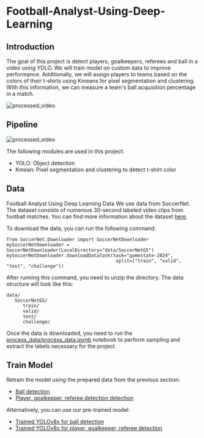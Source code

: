 # Football-Analyst-Using-Deep-Learning

## Introduction
The goal of this project is detect players, goalkeepers, referees and ball in a video using YOLO. We will train model on custom data to improve performance. 
Additionally, we will assign players to teams based on the colors of their t-shirts using Kmeans for pixel segmentation and clustering. With this information, we can measure a team's ball acquisition percentage in a match.

![processed_video](img/processed_video.gif)

## Pipeline
![processed_video](img/pipeline.png)

The following modules are used in this project: 
- YOLO: Object detection
- Kmean: Pixel segmentation and clustering to detect t-shirt color


## Data 
Football Analyst Using Deep Learning
Data
We use data from SoccerNet. The dataset consists of numerous 30-second labeled video clips from football matches. You can find more information about the dataset [here](https://www.soccer-net.org/tasks/game-state-reconstruction).

To download the data, you can run the following command:
```
from SoccerNet.Downloader import SoccerNetDownloader
mySoccerNetDownloader = SoccerNetDownloader(LocalDirectory="data/SoccerNetGS")
mySoccerNetDownloader.downloadDataTask(task="gamestate-2024",
                                        split=["train", "valid", "test", "challenge"])
```


After running this command, you need to unzip the directory. The data structure will look like this:

```
data/
   SoccerNetGS/
      train/
      valid/
      test/
      challenge/
```

Once the data is downloaded, you need to run the [process_data/process_data.ipynb](process_data/process_data.ipynb) notebook to perform sampling and extract the labels necessary for the project.


## Train Model 

Retrain the model using the prepared data from the previous section:
- [Ball detection](training/Ball_detection_yolov11s_50epochs_RoboData.ipynb)
- [Player, goalkeeper, referee detection detection](training/Detection_yolov8x_50epoch_customData.ipynb)

Alternatively, you can use our pre-trained model: 
- [Trained YOLOv8x for ball detection](model/ball_model.pt)
- [Trained YOLOv8x for player, goalkeeper, referee detection](model/player_model.pt)

